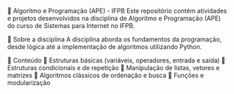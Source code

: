 🚀 Algoritmo e Programação (APE) - IFPB
Este repositório contém atividades e projetos desenvolvidos na disciplina de Algoritmo e Programação (APE) do curso de Sistemas para Internet no IFPB.

📌 Sobre a disciplina
A disciplina aborda os fundamentos da programação, desde lógica até a implementação de algoritmos utilizando Python.

📂 Conteúdo
🔹 Estruturas básicas (variáveis, operadores, entrada e saída)
🔹 Estruturas condicionais e de repetição
🔹 Manipulação de listas, vetores e matrizes
🔹 Algoritmos clássicos de ordenação e busca
🔹 Funções e modularização
